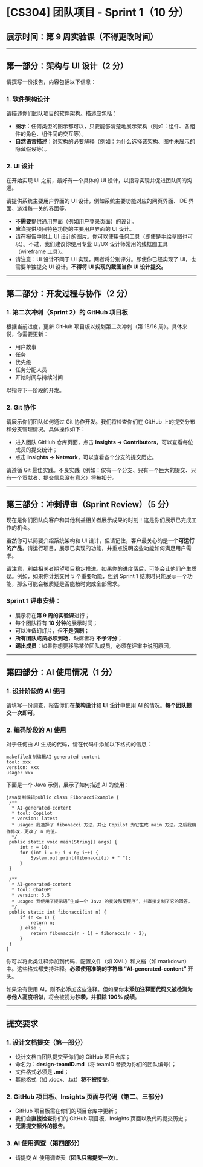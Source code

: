 # [CS304] 团队项目 - Sprint 1（10 分）

## 展示时间：第 9 周实验课（不得更改时间）

------

## 第一部分：架构与 UI 设计（2 分）

请撰写一份报告，内容包括以下信息：

### 1. 软件架构设计

请描述你们团队项目的软件架构。描述应包括：

- **图示**：任何类型的图示都可以，只要能够清楚地展示架构（例如：组件、各组件的角色、组件间的交互等）。
- **自然语言描述**：对架构的必要解释（例如：为什么选择该架构、图中未展示的隐藏假设等）。

### 2. UI 设计

在开始实现 UI 之前，最好有一个具体的 UI 设计，以指导实现并促进团队间的沟通。

请提供系统主要用户界面的 UI 设计，例如系统主要功能对应的网页界面、IDE 界面、游戏每一关的界面等。

- **不需要**提供通用界面（例如用户登录页面）的设计。
- **应当**提供项目特色功能的主要用户界面的 UI 设计。
- 请在报告中附上 UI 设计的图片。你可以使用任何工具（即使是手绘草图也可以）。不过，我们建议你使用专业 UI/UX 设计师常用的线框图工具（wireframe 工具）。
- 请注意：UI 设计不同于 UI 实现，两者将分别评分。即使你已经实现了 UI，也需要单独提交 UI 设计。**不得将 UI 实现的截图当作 UI 设计提交。**

------

## 第二部分：开发过程与协作（2 分）

### 1. 第二次冲刺（Sprint 2）的 GitHub 项目板

根据当前进度，更新 GitHub 项目板以规划第二次冲刺（第 15/16 周）。具体来说，你需要更新：

- 用户故事
- 任务
- 优先级
- 任务分配人员
- 开始时间与持续时间

以指导下一阶段的开发。

### 2. Git 协作

请展示你们团队如何通过 Git 协作开发。我们将检查你们在 GitHub 上的提交分布和分支管理情况。具体操作如下：

- 进入团队 GitHub 仓库页面，点击 **Insights -> Contributors**，可以查看每位成员的提交统计；
- 点击 **Insights -> Network**，可以查看各个分支的提交历史。

请遵循 Git 最佳实践。不良实践（例如：仅有一个分支、只有一个巨大的提交、只有一个贡献者、提交信息没有意义）将被扣分。

------

## 第三部分：冲刺评审（Sprint Review）（5 分）

现在是你们团队向客户和其他利益相关者展示成果的时刻！这是你们展示已完成工作的机会。

虽然你可以简要介绍系统架构和 UI 设计，但请记住，客户最关心的是**一个可运行的产品**。请运行项目，展示已实现的功能，并重点说明这些功能如何满足用户需求。

请注意，利益相关者期望项目稳定推进。如果你的进度落后，可能会让他们产生质疑。例如，如果你计划交付 5 个重要功能，但到 Sprint 1 结束时只能展示一个功能，那么可能会被质疑是否能按时完成全部需求。

### Sprint 1 评审安排：

- 展示将在**第 9 周的实验课**进行；
- 每个团队将有 **10 分钟**的展示时间；
- 可以准备幻灯片，但**不是强制**；
- **所有团队成员必须到场**，缺席者将 **不予评分**；
- **踢出成员**：如果你想要移除某位团队成员，必须在评审中说明原因。

------

## 第四部分：AI 使用情况（1 分）

### 1. 设计阶段的 AI 使用

请填写一份调查，报告你们在**架构设计**和 **UI 设计**中使用 AI 的情况。**每个团队提交一次即可**。

### 2. 编码阶段的 AI 使用

对于任何由 AI 生成的代码，请在代码中添加以下格式的信息：

```
makefile复制编辑AI-generated-content  
tool: xxx  
version: xxx  
usage: xxx  
```

下面是一个 Java 示例，展示了如何描述 AI 的使用：

```
java复制编辑public class FibonacciExample {
 /**
  * AI-generated-content
  * tool: Copilot
  * version: latest
  * usage: 我选择了 fibonacci 方法，并让 Copilot 为它生成 main 方法。之后我稍作修改，更改了 n 的值。
  */
 public static void main(String[] args) {
     int n = 10;
     for (int i = 0; i < n; i++) {
         System.out.print(fibonacci(i) + " ");
     }
 }

 /**
  * AI-generated-content
  * tool: ChatGPT
  * version: 3.5
  * usage: 我使用了提示语“生成一个 Java 的斐波那契程序”，并直接复制了它的回答。
  */
 public static int fibonacci(int n) {
     if (n <= 1) {
         return n;
     } else {
         return fibonacci(n - 1) + fibonacci(n - 2);
     }
 }
}
```

你可以将此类注释添加到代码、配置文件（如 XML）和文档（如 markdown）中。这些格式都支持注释。**必须使用准确的字符串 “AI-generated-content”** 开头。

如果没有使用 AI，则不必添加这些注释。但如果你**未添加注释而代码又被检测为与他人高度相似**，将会被视为**抄袭**，并**扣除 100% 成绩**。

------

## 提交要求

### 1. 设计文档提交（第一部分）

- 设计文档由团队提交至你们的 GitHub 项目仓库；
- 命名为：**design-teamID.md**（将 teamID 替换为你们的团队编号）；
- 文件格式必须是 **.md**；
- 其他格式（如 .docx、.txt）**将不被接受**。

### 2. GitHub 项目板、Insights 页面与代码（第二、三部分）

- GitHub 项目板需在你们的项目仓库中更新；
- 我们会**直接检查**你们的 GitHub 项目板、Insights 页面以及代码提交历史；
- **无需提交额外的报告**。

### 3. AI 使用调查（第四部分）

- 请提交 AI 使用调查表（**团队只需提交一次**）。
